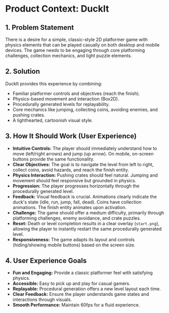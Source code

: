 # Product Context: DuckIt

## 1. Problem Statement

There is a desire for a simple, classic-style 2D platformer game with physics elements that can be played casually on both desktop and mobile devices. The game needs to be engaging through core platforming challenges, collection mechanics, and light puzzle elements.

## 2. Solution

DuckIt provides this experience by combining:

- Familiar platformer controls and objectives (reach the finish).
- Physics-based movement and interaction (Box2D).
- Procedurally generated levels for replayability.
- Core mechanics like jumping, collecting coins, avoiding enemies, and pushing crates.
- A lighthearted, cartoonish visual style.

## 3. How It Should Work (User Experience)

- **Intuitive Controls:** The player should immediately understand how to move (left/right arrows) and jump (up arrow). On mobile, on-screen buttons provide the same functionality.
- **Clear Objectives:** The goal is to navigate the level from left to right, collect coins, avoid hazards, and reach the finish entity.
- **Physics Interaction:** Pushing crates should feel natural. Jumping and movement should feel responsive but grounded in physics.
- **Progression:** The player progresses horizontally through the procedurally generated level.
- **Feedback:** Visual feedback is crucial. Animations clearly indicate the duck's state (idle, run, jump, fall, dead). Coins have collection animations. The finish entity animates upon activation.
- **Challenge:** The game should offer a medium difficulty, primarily through platforming challenges, enemy avoidance, and crate puzzles.
- **Reset:** Death or level completion results in a clear overlay (`start.png`), allowing the player to instantly restart the same procedurally generated level.
- **Responsiveness:** The game adapts its layout and controls (hiding/showing mobile buttons) based on the screen size.

## 4. User Experience Goals

- **Fun and Engaging:** Provide a classic platformer feel with satisfying physics.
- **Accessible:** Easy to pick up and play for casual gamers.
- **Replayable:** Procedural generation offers a new level layout each time.
- **Clear Feedback:** Ensure the player understands game states and interactions through visuals.
- **Smooth Performance:** Maintain 60fps for a fluid experience.
